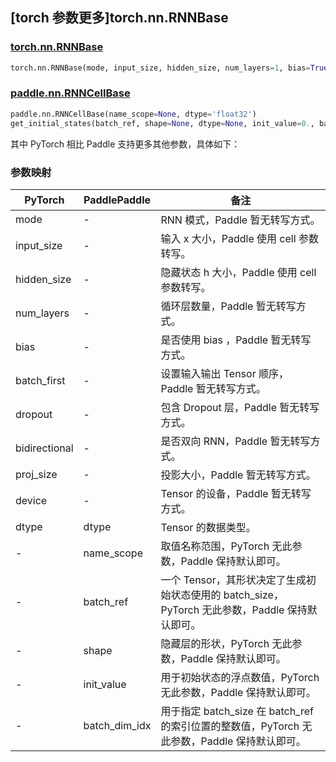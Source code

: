 ## [torch 参数更多]torch.nn.RNNBase

### [torch.nn.RNNBase](https://pytorch.org/docs/1.13/generated/torch.nn.RNNBase.html#torch.nn.RNNBase)

```python
torch.nn.RNNBase(mode, input_size, hidden_size, num_layers=1, bias=True, batch_first=False, dropout=0.0, bidirectional=False, proj_size=0, device=None, dtype=None)
```

### [paddle.nn.RNNCellBase](https://www.paddlepaddle.org.cn/documentation/docs/zh/api/paddle/nn/RNNCellBase_cn.html)

```python
paddle.nn.RNNCellBase(name_scope=None, dtype='float32')
get_initial_states(batch_ref, shape=None, dtype=None, init_value=0., batch_dim_idx=0):
```

其中 PyTorch 相比 Paddle 支持更多其他参数，具体如下：

### 参数映射

| PyTorch       | PaddlePaddle  | 备注                                                                                            |
| ------------- | ------------- | ----------------------------------------------------------------------------------------------- |
| mode          | -             | RNN 模式，Paddle 暂无转写方式。                                                                 |
| input_size    | -             | 输入 x 大小，Paddle 使用 cell 参数转写。                                                        |
| hidden_size   | -             | 隐藏状态 h 大小，Paddle 使用 cell 参数转写。                                                    |
| num_layers    | -             | 循环层数量，Paddle 暂无转写方式。                                                               |
| bias          | -             | 是否使用 bias ，Paddle 暂无转写方式。                                                           |
| batch_first   | -             | 设置输入输出 Tensor 顺序，Paddle 暂无转写方式。                                                 |
| dropout       | -             | 包含 Dropout 层，Paddle 暂无转写方式。                                                          |
| bidirectional | -             | 是否双向 RNN，Paddle 暂无转写方式。                                                             |
| proj_size     | -             | 投影大小，Paddle 暂无转写方式。                                                                 |
| device        | -             | Tensor 的设备，Paddle 暂无转写方式。                                                            |
| dtype         | dtype         | Tensor 的数据类型。                                                                             |
| -             | name_scope    | 取值名称范围，PyTorch 无此参数，Paddle 保持默认即可。                                           |
| -             | batch_ref     | 一个 Tensor，其形状决定了生成初始状态使用的 batch_size，PyTorch 无此参数，Paddle 保持默认即可。 |
| -             | shape         | 隐藏层的形状，PyTorch 无此参数，Paddle 保持默认即可。                                           |
| -             | init_value    | 用于初始状态的浮点数值，PyTorch 无此参数，Paddle 保持默认即可。                                 |
| -             | batch_dim_idx | 用于指定 batch_size 在 batch_ref 的索引位置的整数值，PyTorch 无此参数，Paddle 保持默认即可。    |
